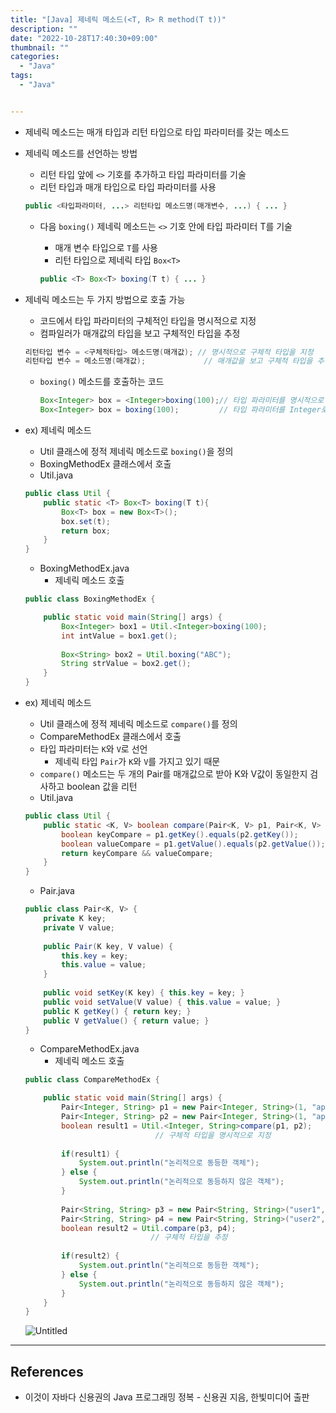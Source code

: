 ```yaml
---
title: "[Java] 제네릭 메소드(<T, R> R method(T t))"
description: ""
date: "2022-10-28T17:40:30+09:00"
thumbnail: ""
categories:
  - "Java"
tags:
  - "Java"


---
```

<!--more-->

- 제네릭 메소드는 매개 타입과 리턴 타입으로 타입 파라미터를 갖는 메소드
- 제네릭 메소드를 선언하는 방법
    - 리턴 타입 앞에 `<>` 기호를 추가하고 타입 파라미터를 기술
    - 리턴 타입과 매개 타입으로 타입 파라미터를 사용
    
    ```java
    public <타입파라미터, ...> 리턴타입 메소드명(매개변수, ...) { ... }
    ```
    
    - 다음 `boxing()` 제네릭 메소드는 `<>` 기호 안에 타입 파라미터 T를 기술
        - 매개 변수 타입으로 `T`를 사용
        - 리턴 타입으로 제네릭 타입 `Box<T>`
        
        ```java
        public <T> Box<T> boxing(T t) { ... }
        ```
        
- 제네릭 메소드는 두 가지 방법으로 호출 가능
    - 코드에서 타입 파라미터의 구체적인 타입을 명시적으로 지정
    - 컴파일러가 매개값의 타입을 보고 구체적인 타입을 추정
    
    ```java
    리턴타입 변수 = <구체적타입> 메소드명(매개값); // 명시적으로 구체적 타입을 지정
    리턴타입 변수 = 메소드명(매개값);             // 매개값을 보고 구체적 타입을 추정
    ```
    
    - `boxing()` 메소드를 호출하는 코드
        
        ```java
        Box<Integer> box = <Integer>boxing(100);// 타입 파라미터를 명시적으로 Integer로 지정
        Box<Integer> box = boxing(100);         // 타입 파라미터를 Integer로 추정
        ```
        
- ex) 제네릭 메소드
    - Util 클래스에 정적 제네릭 메소드로 `boxing()`을 정의
    - BoxingMethodEx 클래스에서 호출
    - Util.java
    
    ```java
    public class Util {
    	public static <T> Box<T> boxing(T t){
    		Box<T> box = new Box<T>();
    		box.set(t);
    		return box;
    	}
    }
    ```
    
    - BoxingMethodEx.java
        - 제네릭 메소드 호출
    
    ```java
    public class BoxingMethodEx {
    
    	public static void main(String[] args) {
    		Box<Integer> box1 = Util.<Integer>boxing(100);
    		int intValue = box1.get();
    		
    		Box<String> box2 = Util.boxing("ABC");
    		String strValue = box2.get();
    	}
    }
    ```
    
- ex) 제네릭 메소드
    - Util 클래스에 정적 제네릭 메소드로 `compare()`를 정의
    - CompareMethodEx 클래스에서 호출
    - 타입 파라미터는 `K`와 `V`로 선언
        - 제네릭 타입 `Pair`가 `K`와 `V`를 가지고 있기 때문
    - `compare()` 메소드는 두 개의 Pair를 매개값으로 받아 K와 V값이 동일한지 검사하고 boolean 값을 리턴
    - Util.java
    
    ```java
    public class Util {
    	public static <K, V> boolean compare(Pair<K, V> p1, Pair<K, V> p2){
    		boolean keyCompare = p1.getKey().equals(p2.getKey());
    		boolean valueCompare = p1.getValue().equals(p2.getValue());
    		return keyCompare && valueCompare;
    	}
    }
    ```
    
    - Pair.java
    
    ```java
    public class Pair<K, V> {
    	private K key;
    	private V value;
    	
    	public Pair(K key, V value) {
    		this.key = key;
    		this.value = value;
    	}
    	
    	public void setKey(K key) { this.key = key; }
    	public void setValue(V value) { this.value = value; }
    	public K getKey() { return key; }
    	public V getValue() { return value; }
    }
    ```
    
    - CompareMethodEx.java
        - 제네릭 메소드 호출
    
    ```java
    public class CompareMethodEx {
    
    	public static void main(String[] args) {
    		Pair<Integer, String> p1 = new Pair<Integer, String>(1, "apple");
    		Pair<Integer, String> p2 = new Pair<Integer, String>(1, "apple");
    		boolean result1 = Util.<Integer, String>compare(p1, p2);
    		                     // 구체적 타입을 명시적으로 지정
    		
    		if(result1) {
    			System.out.println("논리적으로 동등한 객체");
    		} else {
    			System.out.println("논리적으로 동등하지 않은 객체");
    		}
    		
    		Pair<String, String> p3 = new Pair<String, String>("user1", "ABC");
    		Pair<String, String> p4 = new Pair<String, String>("user2", "ABC");
    		boolean result2 = Util.compare(p3, p4);
    		                    // 구체적 타입을 추정
    		
    		if(result2) {
    			System.out.println("논리적으로 동등한 객체");
    		} else {
    			System.out.println("논리적으로 동등하지 않은 객체");
    		}
    	}
    }
    ```
    
    ![Untitled](/images/lang_java/generic/제네릭_메소드(_T,_R_R_method(T_t))/Untitled.png)
    

---

## References

- 이것이 자바다 신용권의 Java 프로그래밍 정복 - 신용권 지음, 한빛미디어 출판